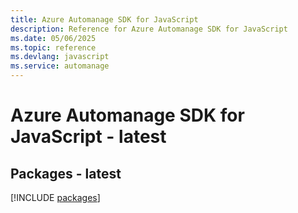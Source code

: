 ```yaml
---
title: Azure Automanage SDK for JavaScript
description: Reference for Azure Automanage SDK for JavaScript
ms.date: 05/06/2025
ms.topic: reference
ms.devlang: javascript
ms.service: automanage
---
```

# Azure Automanage SDK for JavaScript - latest
## Packages - latest
[!INCLUDE [packages](automanage-index.md)]